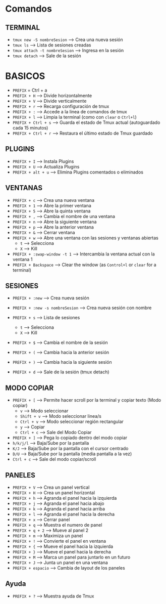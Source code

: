 # Comandos

## TERMINAL
* `tmux new -S nombreSesion`    --> Crea una nueva sesión
* `tmux ls`                     --> Lista de sesiones creadas
* `tmux attach -t nombreSesion` --> Ingresa en la sesión
* `tmux detach`                 --> Sale de la sesión

# BASICOS
* `PREFIX` = Ctrl + a
* `PREFIX + H`        --> Divide horizontalmente
* `PREFIX + V`        --> Divide verticalmente
* `PREFIX + r`        --> Recarga configuración de tmux
* `PREFIX + :`        --> Accede a la linea de comandos de tmux
* `PREFIX + l`        --> Limpia la terminal (como con `clear` o `Ctrl+l`)
* `PREFIX + Ctrl + s` --> Guarda el estado de Tmux actual (autoguardado cada 15 minutos)
* `PREFIX + Ctrl + r` --> Restaura el último estado de Tmux guardado

## PLUGINS
* `PREFIX + I`        --> Instala Plugins
* `PREFIX + U`        --> Actualiza Plugins
* `PREFIX + alt + u`  --> Elimina Plugins comentados o eliminados

## VENTANAS
* `PREFIX + c`        --> Crea una nueva ventana
* `PREFIX + 1`        --> Abre la primer ventana
* `PREFIX + 5`        --> Abre la quinta ventana
* `PREFIX + ,`        --> Cambia el nombre de una ventana
* `PREFIX + n`        --> Abre la siguiente ventana
* `PREFIX + p`        --> Abre la anterior ventana
* `PREFIX + &`        --> Cerrar ventana
* `PREFIX + w`        --> Abre una ventana con las sesiones y ventanas abiertas
    * `t` --> Selecciona
    * `X` --> Kill
* `PREFIX + :swap-window -t 1` --> Intercambia la ventana actual con la ventana 1
* `PREFIX + Backspace` --> Clear the window (as `Control+l` or `clear` for a terminal)

## SESIONES
* `PREFIX + :new`                 --> Crea nueva sesión
* `PREFIX + :new -s nombreSesion` --> Crea nueva sesión con nombre

* `PREFIX + s`        --> Lista de sesiones
    * `t` --> Selecciona
    * `X` --> Kill
* `PREFIX + $`        --> Cambia el nombre de la sesión
* `PREFIX + (`        --> Cambia hacia la anterior sesión
* `PREFIX + )`        --> Cambia hacia la siguiente sesión
* `PREFIX + d`        --> Sale de la sesión (tmux detach)

## MODO COPIAR
* `PREFIX + [`        --> Permite hacer scroll por la terminal y copiar texto (Modo copiar)
    * `v`             --> Modo seleccionar
    * `Shift + v`     --> Modo seleccionar linea/s
    * `Ctrl + v`      --> Modo seleccionar región rectangular
    * `y`             --> Copiar
    * `Ctrl + c`      --> Sale del Modo Copiar
* `PREFIX + ]`        --> Pega lo copiado dentro del modo copiar
* `h/k/j/l`           --> Baja/Sube por la pantalla
* `K/J`               --> Baja/Sube por la pantalla con el cursor centrado
* `D/U`               --> Baja/Sube por la pantalla (media pantalla a la vez)
* `Ctrl + c`          --> Sale del modo copiar/scroll

## PANELES
* `PREFIX + V`        --> Crea un panel vertical
* `PREFIX + H`        --> Crea un panel horizontal
* `PREFIX + h`        --> Agranda el panel hacia la izquierda
* `PREFIX + j`        --> Agranda el panel hacia abajo
* `PREFIX + k`        --> Agranda el panel hacia arriba
* `PREFIX + l`        --> Agranda el panel hacia la derecha
* `PREFIX + x`        --> Cerrar panel
* `PREFIX + q`        --> Muestra el numero de panel
* `PREFIX + q + 2`    --> Mueve al panel 2
* `PREFIX + m`        --> Maximiza un panel
* `PREFIX + !`        --> Convierte el panel en ventana
* `PREFIX + {`        --> Mueve el panel hacia la izquierda
* `PREFIX + }`        --> Mueve el panel hacia la derecha
* `PREFIX + M`        --> Marca un panel para juntarlo en un futuro
* `PREFIX + J`        --> Junta un panel en una ventana
* `PREFIX + espacio`  --> Cambia de layout de los paneles

## Ayuda
* `PREFIX + ?`        --> Muestra ayuda de Tmux
